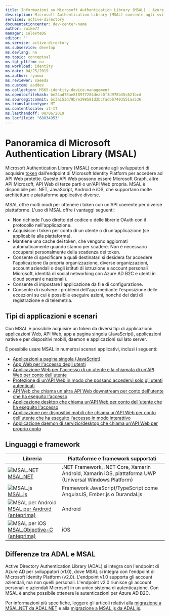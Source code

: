 ```yaml
---
title: Informazioni su Microsoft Authentication Library (MSAL) | Azure
description: Microsoft Authentication Library (MSAL) consente agli sviluppatori di applicazioni di acquisire token per chiamare API Web protette. Queste API Web possono essere Microsoft Graph, altre API Microsoft, API Web di terze parti o un'API Web propria. MSAL supporta più architetture e piattaforme applicative.
services: active-directory
documentationcenter: dev-center-name
author: rwike77
manager: CelesteDG
editor: ''
ms.service: active-directory
ms.subservice: develop
ms.devlang: na
ms.topic: conceptual
ms.tgt_pltfrm: na
ms.workload: identity
ms.date: 04/25/2019
ms.author: ryanwi
ms.reviewer: saeeda
ms.custom: aaddev
ms.collection: M365-identity-device-management
ms.openlocfilehash: be24ad78ae8f8977284deac0f3d978b35c621bcd
ms.sourcegitcommit: bc3a153d79b7e398581d3bcfadbb7403551aa536
ms.translationtype: MT
ms.contentlocale: it-IT
ms.lasthandoff: 08/06/2019
ms.locfileid: "68834953"
---
```

# <a name="overview-of-microsoft-authentication-library-msal"></a>Panoramica di Microsoft Authentication Library (MSAL)
Microsoft Authentication Library (MSAL) consente agli sviluppatori di acquisire [token](developer-glossary.md#security-token) dall'endpoint di Microsoft Identity Platform per accedere ad API Web protette. Queste API Web possono essere Microsoft Graph, altre API Microsoft, API Web di terze parti o un'API Web propria. MSAL è disponibile per .NET, JavaScript, Android e iOS, che supportano molte architetture e piattaforme applicative diverse.

MSAL offre molti modi per ottenere i token con un'API coerente per diverse piattaforme. L'uso di MSAL offre i vantaggi seguenti:

* Non richiede l'uso diretto del codice o delle librerie OAuth con il protocollo nell'applicazione.
* Acquisisce i token per conto di un utente o di un'applicazione (se applicabile alla piattaforma).
* Mantiene una cache dei token, che vengono aggiornati automaticamente quando stanno per scadere. Non è necessario occuparsi personalmente della scadenza dei token.
* Consente di specificare a quali destinatari si desidera far accedere l'applicazione (la propria organizzazione, diverse organizzazioni, account aziendali o degli istituti di istruzione e account personali Microsoft, identità di social networking con Azure AD B2C e utenti in cloud sovrani e nazionali).
* Consente di impostare l'applicazione da file di configurazione.
* Consente di risolvere i problemi dell'app mediante l'esposizione delle eccezioni su cui è possibile eseguire azioni, nonché dei dati di registrazione e di telemetria.

## <a name="application-types-and-scenarios"></a>Tipi di applicazioni e scenari
Con MSAL è possibile acquisire un token da diversi tipi di applicazioni: applicazioni Web, API Web, app a pagina singola (JavaScript), applicazioni native e per dispositivi mobili, daemon e applicazioni sul lato server. 

È possibile usare MSAL in numerosi scenari applicativi, inclusi i seguenti:

* [Applicazioni a pagina singola (JavaScript)](scenario-spa-overview.md) 
* [App Web per l'accesso degli utenti](scenario-web-app-sign-user-overview.md)
* [Applicazione Web per l'accesso di un utente e la chiamata di un'API Web per conto dell'utente](scenario-web-app-call-api-overview.md)
* [Protezione di un'API Web in modo che possano accedervi solo gli utenti autenticati](scenario-protected-web-api-overview.md)
* [API Web che chiama un'altra API Web downstream per conto dell'utente che ha eseguito l'accesso](scenario-web-api-call-api-overview.md)
* [Applicazione desktop che chiama un'API Web per conto dell'utente che ha eseguito l'accesso](scenario-desktop-overview.md)
* [Applicazione per dispositivi mobili che chiama un'API Web per conto dell'utente che ha eseguito l'accesso in modo interattivo](scenario-mobile-overview.md)
* [Applicazione daemon di servizio/desktop che chiama un'API Web per proprio conto](scenario-daemon-overview.md)

## <a name="languages-and-frameworks"></a>Linguaggi e framework

| Libreria | Piattaforme e framework supportati|
| --- | --- | 
| ![MSAL.NET](media/sample-v2-code/logo_NET.png) <br/>[MSAL.NET](https://github.com/AzureAD/microsoft-authentication-library-for-dotnet)| .NET Framework, .NET Core, Xamarin Android, Xamarin iOS, piattaforma UWP (Universal Windows Platform)|
| ![MSAL.js](media/sample-v2-code/logo_js.png) <br/>[MSAL.js](https://github.com/AzureAD/microsoft-authentication-library-for-js)| Framework JavaScript/TypeScript come AngularJS, Ember.js o Durandal.js|
| ![MSAL per Android](media/sample-v2-code/logo_Android.png) <br/>[MSAL per Android (anteprima)](https://github.com/AzureAD/microsoft-authentication-library-for-android)|Android|
| ![MSAL per iOS](media/sample-v2-code/logo_iOS.png) <br/>[MSAL.Objective-C (anteprima)](https://github.com/AzureAD/microsoft-authentication-library-for-objc)|iOS|

## <a name="differences-between-adal-and-msal"></a>Differenze tra ADAL e MSAL
Active Directory Authentication Library (ADAL) si integra con l'endpoint di Azure AD per sviluppatori (v1.0), dove MSAL si integra con l'endpoint di Microsoft Identity Platform (v2.0). L'endpoint v1.0 supporta gli account aziendali, ma non quelli personali. L'endpoint v2.0 riunisce gli account personali e aziendali Microsoft in un unico sistema di autenticazione. Con MSAL è anche possibile ottenere le autenticazioni per Azure AD B2C.

Per informazioni più specifiche, leggere gli articoli relativi alla [migrazione a MSAL.NET da ADAL.NET](msal-net-migration.md) e alla [migrazione a MSAL.js da ADAL.js](msal-compare-msal-js-and-adal-js.md).

            